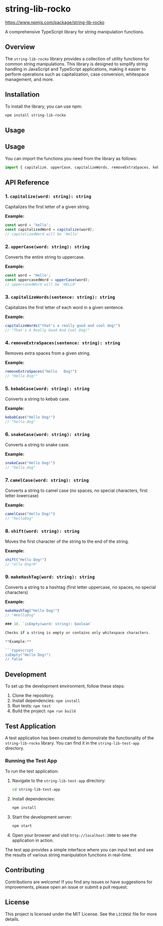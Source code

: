 # string-lib-rocko
https://www.npmjs.com/package/string-lib-rocko

A comprehensive TypeScript library for string manipulation functions.

## Overview

The `string-lib-rocko` library provides a collection of utility functions for common string manipulations. This library is designed to simplify string handling in JavaScript and TypeScript applications, making it easier to perform operations such as capitalization, case conversion, whitespace management, and more.

## Installation

To install the library, you can use npm:

```bash
npm install string-lib-rocko
```

## Usage


## Usage

You can import the functions you need from the library as follows:

```typescript
import { capitalize, upperCase, capitalizeWords, removeExtraSpaces, kebabCase, snakeCase, camelCase, shift, makeHashTag, isEmpty } from 'string-lib-rocko';
```


## API Reference

### 1. `capitalize(word: string): string`

Capitalizes the first letter of a given string.

**Example:**

```typescript
const word = 'hello';
const capitalizedWord = capitalize(word);
// capitalizedWord will be 'Hello'
```

### 2. `upperCase(word: string): string`

Converts the entire string to uppercase.

**Example:**

```typescript
const word = 'Hello';
const uppercasedWord = upperCase(word);
// uppercasedWord will be 'HELLO'
```

### 3. `capitalizeWords(sentence: string): string`

Capitalizes the first letter of each word in a given sentence.

**Example:**

```typescript
capitalizeWords("that's a really good and cool dog!")
// "That's A Really Good And Cool Dog!"
```

### 4. `removeExtraSpaces(sentence: string): string`

Removes extra spaces from a given string.

**Example:**

```typescript
removeExtraSpaces("Hello   Dog!")
// "Hello Dog!"
```

### 5. `kebabCase(word: string): string`

Converts a string to kebab case.

**Example:**

```typescript
kebabCase("Hello Dog!")
// "hello-dog"
```

### 6. `snakeCase(word: string): string`

Converts a string to snake case.

**Example:**

```typescript
snakeCase("Hello Dog!")
// "hello_dog"
```

### 7. `camelCase(word: string): string`

Converts a string to camel case (no spaces, no special characters, first letter lowercase)

**Example:**

```typescript
camelCase("Hello Dog!")
// "helloDog"
```

### 8. `shift(word: string): string`

Moves the first character of the string to the end of the string.

**Example:**

```typescript
shift("Hello Dog!")
// "ello Dog!H"
```

### 9. `makeHashTag(word: string): string`

Converts a string to a hashtag (first letter uppercase, no spaces, no special characters)

**Example:**

```typescript
makeHashTag("Hello Dog!")
// "#HelloDog"

### 10. `isEmpty(word: string): boolean`

Checks if a string is empty or contains only whitespace characters.

**Example:**

```typescript
isEmpty("Hello Dog!")
// false
```

## Development

To set up the development environment, follow these steps:

1. Clone the repository.
2. Install dependencies: `npm install`
3. Run tests: `npm test`
4. Build the project: `npm run build`

## Test Application

A test application has been created to demonstrate the functionality of the `string-lib-rocko` library. You can find it in the `string-lib-test-app` directory.

### Running the Test App

To run the test application:

1. Navigate to the `string-lib-test-app` directory:
   ```bash
   cd string-lib-test-app
   ```

2. Install dependencies:
   ```bash
   npm install
   ```

3. Start the development server:
   ```bash
   npm start
   ```

4. Open your browser and visit `http://localhost:3000` to see the application in action.

The test app provides a simple interface where you can input text and see the results of various string manipulation functions in real-time.

## Contributing

Contributions are welcome! If you find any issues or have suggestions for improvements, please open an issue or submit a pull request.

## License

This project is licensed under the MIT License. See the `LICENSE` file for more details.